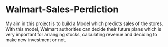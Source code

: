 # Walmart-Sales-Perdiction
My aim in this project is to build a Model which predicts sales of the stores. With this model, Walmart authorities can decide their future plans which is very important for arranging stocks, calculating revenue and deciding to make new investment or not.
